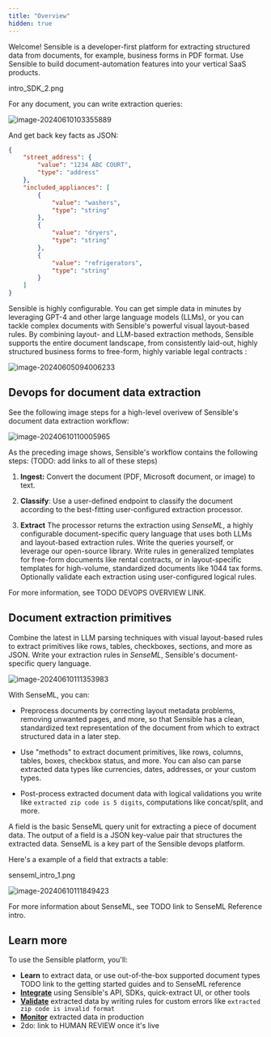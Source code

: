 ```yaml
---
title: "Overview"
hidden: true
---
```


Welcome! Sensible is a developer-first platform for extracting structured data from documents, for example, business forms in PDF format. Use Sensible to build document-automation features into your vertical SaaS products. 

intro_SDK_2.png

For any document, you can write extraction queries: 

![image-20240610103355889](C:\Users\franc\AppData\Roaming\Typora\typora-user-images\image-20240610103355889.png)



And get back key facts as JSON:

```json
{
    "street_address": {
        "value": "1234 ABC COURT",
        "type": "address"
    },
    "included_appliances": [
        {
            "value": "washers",
            "type": "string"
        },
        {
            "value": "dryers",
            "type": "string"
        },
        {
            "value": "refrigerators",
            "type": "string"
        }
    ]
}
```

Sensible is highly configurable. You can get simple data in minutes by leveraging GPT-4 and other large language models (LLMs), or you can tackle complex documents with Sensible's powerful visual layout-based rules. By combining layout- and LLM-based extraction methods, Sensible supports the entire document landscape, from consistently laid-out, highly structured business forms to free-form, highly variable legal contracts :

![image-20240605094006233](C:\Users\franc\AppData\Roaming\Typora\typora-user-images\image-20240605094006233.png)

## Devops for document data extraction

See the following image steps for a high-level overivew of Sensible's document data extraction workflow:

![image-20240610110005965](C:\Users\franc\AppData\Roaming\Typora\typora-user-images\image-20240610110005965.png)

As the preceding image shows, Sensible's workflow contains the following steps: (TODO: add links to all of these steps)

1. **Ingest:** Convert the document (PDF, Microsoft document, or image) to text.

2. **Classify**: Use a user-defined endpoint to classify the document according to the best-fitting user-configured extraction processor.

3. **Extract** The processor returns the extraction using *SenseML*, a highly configurable document-specific query language that uses both LLMs and layout-based extraction rules. Write the queries yourself, or leverage our open-source library. Write rules in generalized templates for free-form documents like rental contracts, or in layout-specific templates for high-volume, standardized documents like 1044 tax forms. Optionally validate each extraction using user-configured logical rules. 

For more information, see TODO DEVOPS OVERVIEW LINK.

## Document extraction primitives

Combine the latest in LLM parsing techniques with visual layout-based rules to extract primitives like rows, tables, checkboxes, sections, and more as JSON. Write your extraction rules in *SenseML*, Sensible's document-specific query language.

![image-20240610111353983](C:\Users\franc\AppData\Roaming\Typora\typora-user-images\image-20240610111353983.png)

With SenseML, you can:

- Preprocess documents by correcting layout metadata problems, removing unwanted pages, and more, so that Sensible has a clean, standardized text representation of the document from which to extract structured data in a later step.

- Use "methods" to extract document primitives, like rows, columns, tables, boxes, checkbox status, and more. You can also can parse extracted data types like currencies, dates, addresses, or your custom types.

- Post-process extracted document data with logical validations you write like `extracted zip code is 5 digits`, computations like concat/split, and more.

  

A field is the basic SenseML query unit for extracting a piece of document data. The output of a field is a JSON key-value pair that structures the extracted data. SenseML is a key part of the Sensible devops platform.

Here's a example of a field that extracts a table:

senseml_intro_1.png

![image-20240610111849423](C:\Users\franc\AppData\Roaming\Typora\typora-user-images\image-20240610111849423.png)

For more information about SenseML, see TODO link to SenseML Reference intro.

## Learn more

To use the Sensible platform, you'll:

- **Learn** to extract data, or use out-of-the-box supported document types TODO link to the getting started guides and to SenseML reference
- [**Integrate**](doc:integrate) using Sensible's API, SDKs, quick-extract UI, or other tools
- [**Validate**](doc:validate-extractions) extracted data by writing rules for custom errors like `extracted zip code is invalid format` 
- [**Monitor**](doc:metrics) extracted data in production 
- 2do: link to HUMAN REVIEW once it's live











